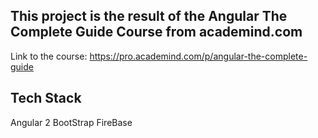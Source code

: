 ## This project is the result of the Angular The Complete Guide Course from academind.com 

Link to the course:  https://pro.academind.com/p/angular-the-complete-guide

## Tech Stack 

Angular 2 
BootStrap
FireBase
